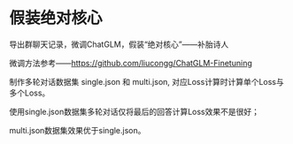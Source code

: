 # 假装绝对核心
导出群聊天记录，微调ChatGLM，假装“绝对核心”——补胎诗人

微调方法参考——https://github.com/liucongg/ChatGLM-Finetuning

制作多轮对话数据集 single.json 和 multi.json, 对应Loss计算时计算单个Loss与多个Loss。

使用single.json数据集多轮对话仅将最后的回答计算Loss效果不是很好；

multi.json数据集效果优于single.json。
